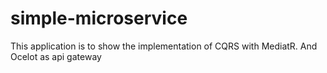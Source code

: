 # simple-microservice

This application is to show the implementation of CQRS with MediatR. And Ocelot as api gateway
